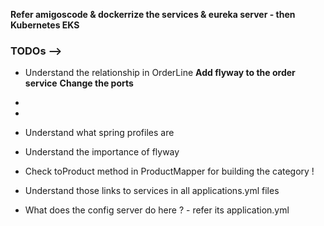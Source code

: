 **Refer amigoscode & dockerrize the services & eureka server - then Kubernetes EKS**

### TODOs -->
* Understand the relationship in OrderLine
**Add flyway to the order service**
**Change the ports**

*
*
* Understand what spring profiles are
* Understand the importance of flyway
* Check toProduct method in ProductMapper for building the category !
* Understand those links to services in all applications.yml files

* What does the config server do here ? - refer its application.yml